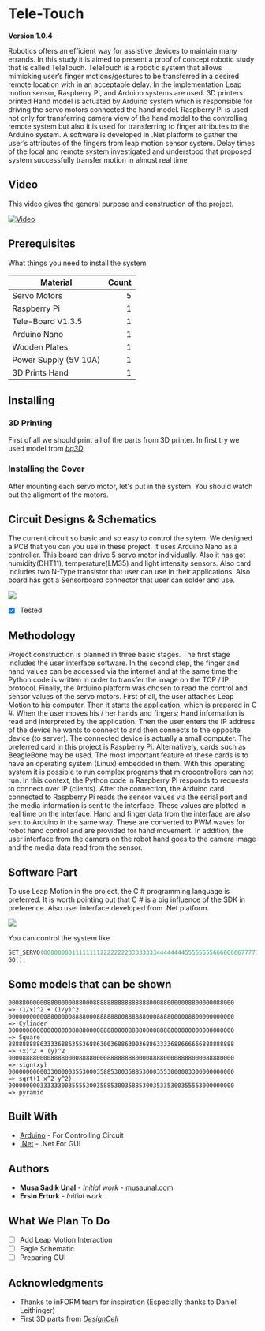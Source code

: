 # Tele-Touch

**Version 1.0.4**

Robotics offers an efficient way for assistive devices to maintain many errands. In this study it is aimed to present a proof of concept robotic study that is called TeleTouch. TeleTouch is a robotic system that allows mimicking user’s finger motions/gestures to be transferred in a desired remote location with in an acceptable delay. In the implementation Leap motion sensor, Raspberry Pi, and Arduino systems are used. 3D printers printed Hand model is actuated by Arduino system which is responsible for driving the servo motors connected the hand model. Raspberry PI is used not only for transferring camera view of the hand model to the controlling remote system but also it is used for transferring to finger attributes to the Arduino system. A software is developed in .Net platform to gather the user’s attributes of the fingers from leap motion sensor system. Delay times of the local and remote system investigated and understood that proposed system successfully transfer motion in almost real time

## Video

This video gives the general purpose and construction of the project.

[![Video](https://img.youtube.com/vi/tMYQEaX3TbA/hqdefault.jpg)](https://www.youtube.com/watch?v=tMYQEaX3TbA)

## Prerequisites

What things you need to install the system


| Material      | Count  |
| ------------- | -----:|
| Servo Motors       |   5 |
| Raspberry Pi      |   1 |
| Tele-Board V1.3.5 |    1 |
| Arduino Nano          |    1 |
| Wooden Plates      |    1 |
| Power Supply (5V 10A)      |    1 |
| 3D Prints Hand          |  1 |


## Installing

### 3D Printing
First of all we should print all of the parts from 3D printer. In first try we used model from [*bq3D*](https://www.thingiverse.com/thing:906098).

### Installing the Cover

After mounting each servo motor, let's put in the system. You should watch out the aligment of the motors.

## Circuit Designs & Schematics

The current circuit so basic and so easy to control the sytem. We designed a PCB that you can you use in these project. It uses Arduino Nano as a controller. This board can drive 5 servo motor individually. Also it has got humidity(DHT11), temperature(LM35) and light intensity sensors. Also card includes two N-Type transistor that user can use in their applications. Also board has got a Sensorboard connector that user can solder and use.

![](http://www.musaunal.com/wp-content/uploads/2018/06/teleboard-e1529317754115-1024x768.jpg)

- [X] Tested

## Methodology

Project construction is planned in three basic stages. The first stage includes the user interface software. In the second step, the finger and hand values can be accessed via the internet and at the same time the Python code is written in order to transfer the image on the TCP / IP protocol. Finally, the Arduino platform was chosen to read the control and sensor values of the servo motors. First of all, the user attaches Leap Motion to his computer. Then it starts the application, which is prepared in C #. When the user moves his / her hands and fingers; Hand information is read and interpreted by the application. Then the user enters the IP address of the device he wants to connect to and then connects to the opposite device (to server). The connected device is actually a small computer. The preferred card in this project is Raspberry Pi. Alternatively, cards such as BeagleBone may be used. The most important feature of these cards is to have an operating system (Linux) embedded in them. With this operating system it is possible to run complex programs that microcontrollers can not run. In this context, the Python code in Raspberry Pi responds to requests to connect over IP (clients). After the connection, the Arduino card connected to Raspberry Pi reads the sensor values via the serial port and the media information is sent to the interface. These values are plotted in real time on the interface. Hand and finger data from the interface are also sent to Arduino in the same way. These are converted to PWM waves for robot hand control and are provided for hand movement. In addition, the user interface from the camera on the robot hand goes to the camera image and the media data read from the sensor.



## Software Part
To use Leap Motion in the project, the C # programming language is preferred. It is worth pointing out that C # is a big influence of the SDK in preference. Also user interface developed from .Net platform.

![](http://www.musaunal.com/wp-content/uploads/2018/06/P1.png)





You can control the system like
```c++
SET_SERVO(0000000011111111222222223333333344444444555555556666666677777777);
GO();
```
## Some models that can be shown

```
0008800000088000000880008888888888888888000880000008800000088000          => (1/x)^2 + (1/y)^2
0000000000088000008888000888888008888880008888000008800000000000          => Cylinder
0000000000000000008888000088880000888800008888000000000000000000          => Square
8888888886333368863553688630036886300368863333688666666888888888          => (x)^2 + (y)^2
0000888800008888000088880000888888880000888800008888000088880000          => sign(xy)
0000000000033000003553000358853003588530003553000003300000000000          => sqrt(1-x^2-y^2)
0000000003333330035555300358853003588530035335300355553000000000          => pyramid
```



## Built With

* [Arduino](https://www.arduino.cc/) - For Controlling Circuit
* [.Net](https://docs.microsoft.com/en-gb/dotnet/csharp/programming-guide/) - .Net For GUI

## Authors

* **Musa Sadık Unal** - *Initial work* - [musaunal.com](http://www.musaunal.com/)
* **Ersin Erturk** - *Initial work*

## What We Plan To Do

- [ ] Add Leap Motion Interaction
- [ ] Eagle Schematic 
- [ ] Preparing GUI

## Acknowledgments

* Thanks to inFORM team for inspiration  (Especially thanks to Daniel Leithinger)
* First 3D parts from [*DesignCell*](https://www.thingiverse.com/thing:2038205) 

